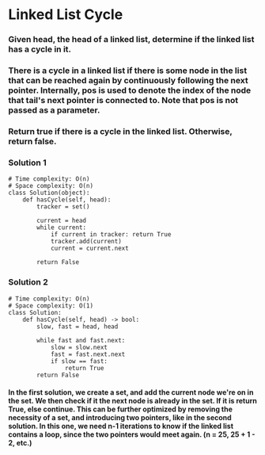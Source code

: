 # Linked List Cycle

### Given head, the head of a linked list, determine if the linked list has a cycle in it.

### There is a cycle in a linked list if there is some node in the list that can be reached again by continuously following the next pointer. Internally, pos is used to denote the index of the node that tail's next pointer is connected to. Note that pos is not passed as a parameter.

### Return true if there is a cycle in the linked list. Otherwise, return false.

### Solution 1
```
# Time complexity: O(n)
# Space complexity: O(n)
class Solution(object):
    def hasCycle(self, head):
        tracker = set()

        current = head
        while current:
            if current in tracker: return True
            tracker.add(current)
            current = current.next
        
        return False
```
### Solution 2
```
# Time complexity: O(n)
# Space complexity: O(1)
class Solution:
    def hasCycle(self, head) -> bool:
        slow, fast = head, head

        while fast and fast.next:
            slow = slow.next
            fast = fast.next.next
            if slow == fast:
                return True
        return False
```

#### In the first solution, we create a set, and add the current node we're on in the set. We then check if it the next node is already in the set. If it is return True, else continue. This can be further optimized by removing the necessity of a set, and introducing two pointers, like in the second solution. In this one, we need n-1 iterations to know if the linked list contains a loop, since the two pointers would meet again. (n = 25, 25 + 1 - 2, etc.) 